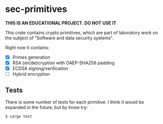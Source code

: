 # sec-primitives

**THIS IS AN EDUCATIONAL PROJECT. DO NOT USE IT**

This crate contains crypto primitives, which are part of laboratory work on the subject of "Software and data security systems".

Right now it contains:
- [x] Primes generation
- [x] RSA {en|de}cryption with OAEP-SHA256 padding
- [x] ECDSA signing/verification
- [ ] Hybrid encryption

## Tests

There is some number of tests for each primitive. I think it would be expanded in the future, but by know try:

```bash
$ cargo test
```
